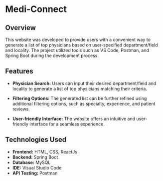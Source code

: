 # Medi-Connect

## Overview

This website was developed to provide users with a convenient way to generate a list of top physicians based on user-specified department/field and locality. The project utilized tools such as VS Code, Postman, and Spring Boot during the development process.

## Features

- **Physician Search:** Users can input their desired department/field and locality to generate a list of top physicians matching their criteria.
  
- **Filtering Options:** The generated list can be further refined using additional filtering options, such as specialty, experience, and patient reviews.

- **User-friendly Interface:** The website offers an intuitive and user-friendly interface for a seamless experience.

## Technologies Used

- **Frontend:** HTML, CSS, ReactJs
- **Backend:** Spring Boot
- **Database:** MySQL
- **IDE:** Visual Studio Code
- **API Testing:** Postman


